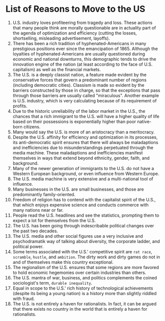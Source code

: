 # List of Reasons to Move to the US

1. U.S. industry loves profiteering from tragedy and loss. These actions that many people think are morally questionable are in actuality part of the agenda of optimization and 
   efficiency (cutting the losses, shortselling, misleading advertisement, layoffs).
2. There has been a rich tradition of hyphenated-Americans in many prestigious positions ever since the emancipation of 1865. Although the loyalties of hyphenated-Americans are 
   usually questioned during economic and national downturns, this demographic tends to drive the innovation engine of the nation (at least according to the face of U.S. capitalism)
   as well as the financial markets. 
3.  The U.S. is a deeply classist nation, a feature made evident by the conservative forces that govern a predominant number of regions (including democratic cities). 
    Classism is made so evident by the barriers constructed by those in charge, so that the exceptions that pass through those barriers are usually called "miraculous".
    Another example is U.S. industry, which is very calculating because of its requirement of profits.
4. Due to the historic unreliability of the labor market in the U.S., the chances that a rich immigrant to the U.S. will have a higher quality of life based on their possessions is
   exponentially higher than poor native-born citizens.
5. Many would say the U.S. is more of an aristocracy than a meritocracy.
6. Despite the U.S. affinity for efficiency and optimization in its processes, its anti-democratic spirit ensures that there will always be maladaptions and inefficiencies due
   to misunderstandings perpetuated through the media machine. These maladaptions and inefficiencies manifest themselves in ways that extend beyond ethnicity, gender, faith, and
   background.
7. Many of the newer generation of immigrants to the U.S. do not have a Western European background, or even influence from Western Europe.
8. The U.S. media machine is very extensive and a multi-national tool of influence.
9. Many businesses in the U.S. are small businesses, and those are predominantly family-oriented.
10. Freedom of religion has to contend with the capitalist spirit of the U.S., that which enjoys expensive science and conducts commerce with many nations near or far. 
11. People read the U.S. headlines and see the statistics, prompting them to expect a lot for themselves from the U.S.
12. The U.S. has been going through indescribable political changes over the past two decades.
13. The U.S. media and other social figures use a very inclusive and psychodramatik way of talking about diversity, the corporate ladder, and political power.
14. Some terms associated with the U.S.' competitive spirit are `rat race`, `scramble`, `hustle`, and `ambition`. The dirty work and dirty games do not in and of themselves
    make this country exceptional.
15. The regionalism of the U.S. ensures that some regions are more favored to hold economic hegemonies over certain industries than others.
16. The U.S. mantra of war, business, and politics complements the coined sociologist's term, `durable inequality`.
17. Equal in scope to the U.S.' rich history of technological achievements (despite its being a young nation) is a history more than slightly riddled with fraud. 
18. The U.S. is not entirely a haven for rationalists. In fact, it can be argued that there exists no country in the world that is entirely a haven for rationalists.
